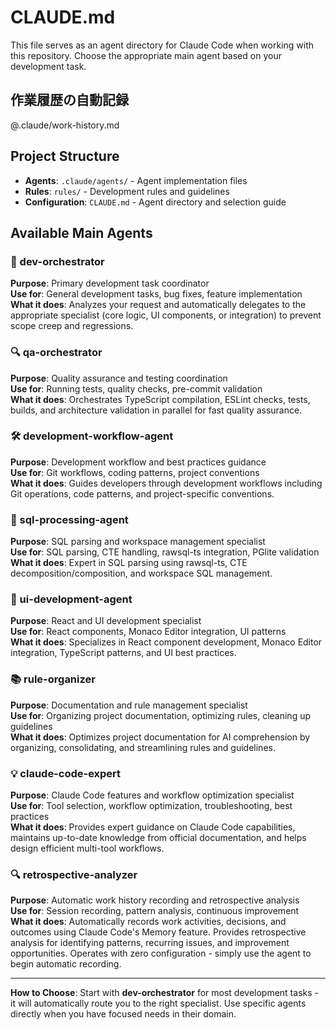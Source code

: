 # CLAUDE.md

This file serves as an agent directory for Claude Code when working with this repository. Choose the appropriate main agent based on your development task.

## 作業履歴の自動記録
@.claude/work-history.md

## Project Structure
- **Agents**: `.claude/agents/` - Agent implementation files
- **Rules**: `rules/` - Development rules and guidelines  
- **Configuration**: `CLAUDE.md` - Agent directory and selection guide

## Available Main Agents

### 🎯 dev-orchestrator
**Purpose**: Primary development task coordinator  
**Use for**: General development tasks, bug fixes, feature implementation  
**What it does**: Analyzes your request and automatically delegates to the appropriate specialist (core logic, UI components, or integration) to prevent scope creep and regressions.

### 🔍 qa-orchestrator  
**Purpose**: Quality assurance and testing coordination  
**Use for**: Running tests, quality checks, pre-commit validation  
**What it does**: Orchestrates TypeScript compilation, ESLint checks, tests, builds, and architecture validation in parallel for fast quality assurance.

### 🛠️ development-workflow-agent
**Purpose**: Development workflow and best practices guidance  
**Use for**: Git workflows, coding patterns, project conventions  
**What it does**: Guides developers through development workflows including Git operations, code patterns, and project-specific conventions.

### 🔄 sql-processing-agent
**Purpose**: SQL parsing and workspace management specialist  
**Use for**: SQL parsing, CTE handling, rawsql-ts integration, PGlite validation  
**What it does**: Expert in SQL parsing using rawsql-ts, CTE decomposition/composition, and workspace SQL management.

### 🎨 ui-development-agent
**Purpose**: React and UI development specialist  
**Use for**: React components, Monaco Editor integration, UI patterns  
**What it does**: Specializes in React component development, Monaco Editor integration, TypeScript patterns, and UI best practices.

### 📚 rule-organizer
**Purpose**: Documentation and rule management specialist  
**Use for**: Organizing project documentation, optimizing rules, cleaning up guidelines  
**What it does**: Optimizes project documentation for AI comprehension by organizing, consolidating, and streamlining rules and guidelines.

### 💡 claude-code-expert
**Purpose**: Claude Code features and workflow optimization specialist  
**Use for**: Tool selection, workflow optimization, troubleshooting, best practices  
**What it does**: Provides expert guidance on Claude Code capabilities, maintains up-to-date knowledge from official documentation, and helps design efficient multi-tool workflows.

### 🔍 retrospective-analyzer
**Purpose**: Automatic work history recording and retrospective analysis  
**Use for**: Session recording, pattern analysis, continuous improvement  
**What it does**: Automatically records work activities, decisions, and outcomes using Claude Code's Memory feature. Provides retrospective analysis for identifying patterns, recurring issues, and improvement opportunities. Operates with zero configuration - simply use the agent to begin automatic recording.

---

**How to Choose**: Start with **dev-orchestrator** for most development tasks - it will automatically route you to the right specialist. Use specific agents directly when you have focused needs in their domain.